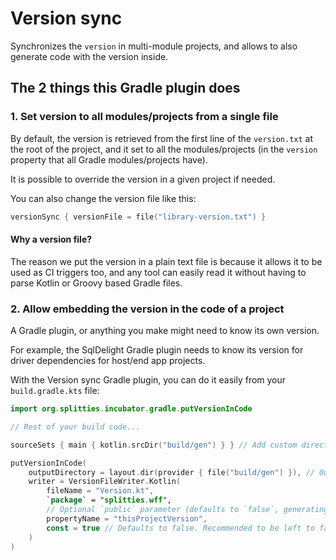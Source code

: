 # Version sync

Synchronizes the `version` in multi-module projects, and allows to also generate code with the version inside.

## The 2 things this Gradle plugin does

### 1. Set version to all modules/projects from a single file

By default, the version is retrieved from the first line of the `version.txt` at the root of the project,
and it set to all the modules/projects (in the `version` property that all Gradle modules/projects have).

It is possible to override the version in a given project if needed.

You can also change the version file like this:

```gradle.kts
versionSync { versionFile = file("library-version.txt") }
```

#### Why a version **file**?

The reason we put the version in a plain text file is because it allows it to be used as CI triggers too,
and any tool can easily read it without having to parse Kotlin or Groovy based Gradle files.

### 2. Allow embedding the version in the code of a project

A Gradle plugin, or anything you make might need to know its own version.

For example, the SqlDelight Gradle plugin needs to know its version for driver dependencies for host/end app projects. 

With the Version sync Gradle plugin, you can do it easily from your `build.gradle.kts` file:

```gradle.kts
import org.splitties.incubator.gradle.putVersionInCode

// Rest of your build code...

sourceSets { main { kotlin.srcDir("build/gen") } } // Add custom directory for generated code

putVersionInCode(
    outputDirectory = layout.dir(provider { file("build/gen") }), // Output in the same custom directory
    writer = VersionFileWriter.Kotlin(
        fileName = "Version.kt",
        `package` = "splitties.wff",
        // Optional `public` parameter (defaults to `false`, generating `internal` visibility).
        propertyName = "thisProjectVersion",
        const = true // Defaults to false. Recommended to be left to false if made public.
    )
)
```
